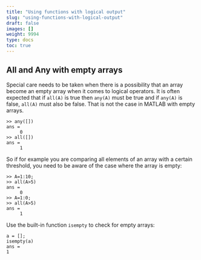 ```yaml
---
title: "Using functions with logical output"
slug: "using-functions-with-logical-output"
draft: false
images: []
weight: 9994
type: docs
toc: true
---
```


## All and Any with empty arrays
Special care needs to be taken when there is a possibility that an array become an empty array when it comes to logical operators. It is often expected that if `all(A)` is true then `any(A)` must be true and if `any(A)` is false, `all(A)` must also be false. That is not the case in MATLAB with empty arrays.

    >> any([])
    ans =
         0
    >> all([])
    ans =
         1

So if for example you are comparing all elements of an array with a certain threshold, you need to be aware of the case where the array is empty:

    >> A=1:10;
    >> all(A>5)
    ans =
         0
    >> A=1:0;
    >> all(A>5)
    ans =
         1
Use the built-in function `isempty` to check for empty arrays:

    a = [];
    isempty(a)
    ans =
    1


